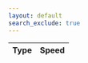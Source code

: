 ```yaml
---
layout: default
search_exclude: true
---  
```


<script>
  const resultContainer = document.getElementById("result");
  const leaderboardUrl = "http://localhost:8085/api/sort/speeds";
  const controller = new AbortController();
  const signal = controller.signal;

  async function fetchLeaderboard() {
    try {
      const response = await fetch(leaderboardUrl, {
        method: 'GET',
        signal: signal,
        mode: 'cors'
      });

      if (!response.ok) {
        throw new Error('Network response was not ok: ' + response.statusText);
      }

      const data = await response.json();
      console.log(data);
      }
}
</script>


  <div>
    <section class="team1">
      <main id="content" class="main-content" role="main">
        <table id="stock">
          <thead>
            <tr>
              <th>Type</th>
              <th>Speed</th>
            </tr>
          </thead>
          <tbody id="result">
          </tbody>
        </table>
      </main>
    </section>
  </div>